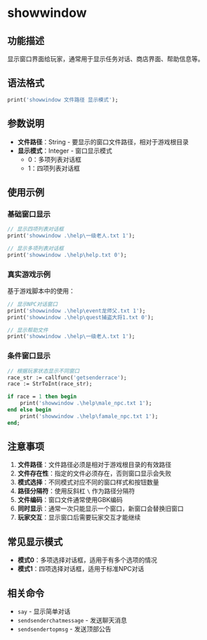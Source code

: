 # showwindow

## 功能描述
显示窗口界面给玩家，通常用于显示任务对话、商店界面、帮助信息等。

## 语法格式
```pascal
print('showwindow 文件路径 显示模式');
```

## 参数说明
- **文件路径**：String - 要显示的窗口文件路径，相对于游戏根目录
- **显示模式**：Integer - 窗口显示模式
  - 0：多项列表对话框
  - 1：四项列表对话框

## 使用示例

### 基础窗口显示
```pascal
// 显示四项列表对话框
print('showwindow .\help\一级老人.txt 1');

// 显示多项列表对话框
print('showwindow .\help\help.txt 0');
```

### 真实游戏示例
基于游戏脚本中的使用：

```pascal
// 显示NPC对话窗口
print('showwindow .\help\event龙师父.txt 1');
print('showwindow .\help\quest捕盗大将1.txt 0');

// 显示帮助文件
print('showwindow .\help\一级老人.txt 1');
```

### 条件窗口显示
```pascal
// 根据玩家状态显示不同窗口
race_str := callfunc('getsenderrace');
race := StrToInt(race_str);

if race = 1 then begin
    print('showwindow .\help\male_npc.txt 1');
end else begin
    print('showwindow .\help\famale_npc.txt 1');
end;
```

## 注意事项

1. **文件路径**：文件路径必须是相对于游戏根目录的有效路径
2. **文件存在性**：指定的文件必须存在，否则窗口显示会失败
3. **模式选择**：不同模式对应不同的窗口样式和按钮数量
4. **路径分隔符**：使用反斜杠 `\` 作为路径分隔符
5. **文件编码**：窗口文件通常使用GBK编码
6. **同时显示**：通常一次只能显示一个窗口，新窗口会替换旧窗口
7. **玩家交互**：显示窗口后需要玩家交互才能继续

## 常见显示模式
- **模式0**：多项选择对话框，适用于有多个选项的情况
- **模式1**：四项选择对话框，适用于标准NPC对话

## 相关命令
- `say` - 显示简单对话
- `sendsenderchatmessage` - 发送聊天消息
- `sendsendertopmsg` - 发送顶部公告
